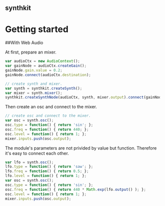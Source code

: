 synthkit
--
# Getting started

##With Web Audio

At first, prepare an mixer.

```javascript
var audioCtx = new AudioContext();
var gainNode = audioCtx.createGain();
gainNode.gain.value = 0.2;
gainNode.connect(audioCtx.destination);

// create synth and mixer.
var synth = synthkit.createSynth();
var mixer = synth.mixer();
synthkit.createSynthNode(audioCtx, synth, mixer.output).connect(gainNode);
```

Then create an osc and connect to the mixer.

```javascript
// create osc and connect to the mixer.
var osc = synth.osc();
osc.type = function() { return 'sin'; };
osc.freq = function() { return 440; };
osc.level = function() { return 1; };
mixer.inputs.push(osc.output);
```

The module's parameters are not privided by value but function.
Therefore it's easy to connect each other.

```javascript
var lfo = synth.osc();
lfo.type = function() { return 'saw'; };
lfo.freq = function() { return 0.5; };
lfo.level = function() { return 1; };
var osc = synth.osc();
osc.type = function() { return 'sin'; };
osc.freq = function() { return 440 * Math.exp(lfo.output() ); };
osc.level = function() { return 1; };
mixer.inputs.push(osc.output);
```
